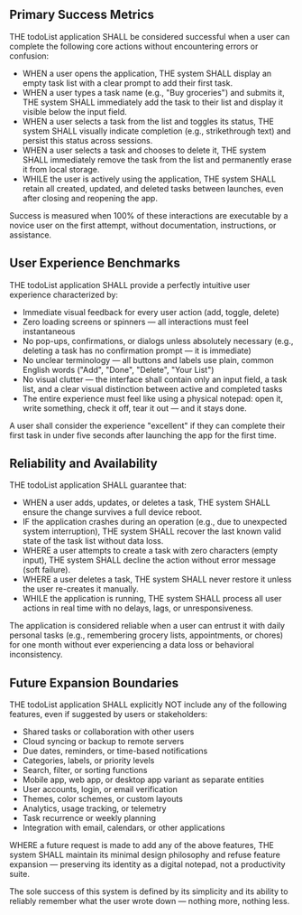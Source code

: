 ## Primary Success Metrics

THE todoList application SHALL be considered successful when a user can complete the following core actions without encountering errors or confusion:

- WHEN a user opens the application, THE system SHALL display an empty task list with a clear prompt to add their first task.
- WHEN a user types a task name (e.g., "Buy groceries") and submits it, THE system SHALL immediately add the task to their list and display it visible below the input field.
- WHEN a user selects a task from the list and toggles its status, THE system SHALL visually indicate completion (e.g., strikethrough text) and persist this status across sessions.
- WHEN a user selects a task and chooses to delete it, THE system SHALL immediately remove the task from the list and permanently erase it from local storage.
- WHILE the user is actively using the application, THE system SHALL retain all created, updated, and deleted tasks between launches, even after closing and reopening the app.

Success is measured when 100% of these interactions are executable by a novice user on the first attempt, without documentation, instructions, or assistance.

## User Experience Benchmarks

THE todoList application SHALL provide a perfectly intuitive user experience characterized by:

- Immediate visual feedback for every user action (add, toggle, delete)
- Zero loading screens or spinners — all interactions must feel instantaneous
- No pop-ups, confirmations, or dialogs unless absolutely necessary (e.g., deleting a task has no confirmation prompt — it is immediate)
- No unclear terminology — all buttons and labels use plain, common English words ("Add", "Done", "Delete", "Your List")
- No visual clutter — the interface shall contain only an input field, a task list, and a clear visual distinction between active and completed tasks
- The entire experience must feel like using a physical notepad: open it, write something, check it off, tear it out — and it stays done.

A user shall consider the experience "excellent" if they can complete their first task in under five seconds after launching the app for the first time.

## Reliability and Availability

THE todoList application SHALL guarantee that:

- WHEN a user adds, updates, or deletes a task, THE system SHALL ensure the change survives a full device reboot.
- IF the application crashes during an operation (e.g., due to unexpected system interruption), THE system SHALL recover the last known valid state of the task list without data loss.
- WHERE a user attempts to create a task with zero characters (empty input), THE system SHALL decline the action without error message (soft failure).
- WHERE a user deletes a task, THE system SHALL never restore it unless the user re-creates it manually.
- WHILE the application is running, THE system SHALL process all user actions in real time with no delays, lags, or unresponsiveness.

The application is considered reliable when a user can entrust it with daily personal tasks (e.g., remembering grocery lists, appointments, or chores) for one month without ever experiencing a data loss or behavioral inconsistency.

## Future Expansion Boundaries

THE todoList application SHALL explicitly NOT include any of the following features, even if suggested by users or stakeholders:

- Shared tasks or collaboration with other users
- Cloud syncing or backup to remote servers
- Due dates, reminders, or time-based notifications
- Categories, labels, or priority levels
- Search, filter, or sorting functions
- Mobile app, web app, or desktop app variant as separate entities
- User accounts, login, or email verification
- Themes, color schemes, or custom layouts
- Analytics, usage tracking, or telemetry
- Task recurrence or weekly planning
- Integration with email, calendars, or other applications

WHERE a future request is made to add any of the above features, THE system SHALL maintain its minimal design philosophy and refuse feature expansion — preserving its identity as a digital notepad, not a productivity suite.

The sole success of this system is defined by its simplicity and its ability to reliably remember what the user wrote down — nothing more, nothing less.